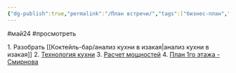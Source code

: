 ```yaml
---
{"dg-publish":true,"permalink":"/План встречи/","tags":["бизнес-план","бар"]}
---
```


#май24  #просмотреть 

1. Разобрать [[Коктейль-бар/анализ кухни в изакая\|анализ кухни в изакая]] 
2. [Технология кухни](https://docs.google.com/spreadsheets/d/1xQdlrKBx9UhlQTIHLh3zUeRqFLwO8016/edit?usp=drive_link&ouid=103697684513084613385&rtpof=true&sd=true)
3. [Расчет мощностей](https://docs.google.com/spreadsheets/d/1zfrUrmIaSRGvSy_wYvfKSeh8c5ZZOXZo/edit?usp=drive_link&ouid=103697684513084613385&rtpof=true&sd=true)
4. [План 1го этажа - Смирнова](https://www.dropbox.com/scl/fi/w4jlp9e7kviavd4543y1m/.pdf?rlkey=6dndqv3wtwnewh01h0nt80t0d&dl=0)